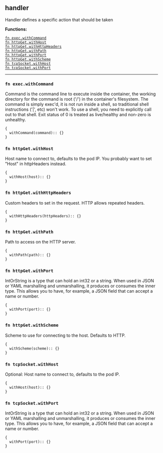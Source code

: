 
## handler
Handler defines a specific action that should be taken

**Functions:**

[`fn exec.withCommand`](#fn-execwithcommand)  
[`fn httpGet.withHost`](#fn-httpgetwithhost)  
[`fn httpGet.withHttpHeaders`](#fn-httpgetwithhttpheaders)  
[`fn httpGet.withPath`](#fn-httpgetwithpath)  
[`fn httpGet.withPort`](#fn-httpgetwithport)  
[`fn httpGet.withScheme`](#fn-httpgetwithscheme)  
[`fn tcpSocket.withHost`](#fn-tcpsocketwithhost)  
[`fn tcpSocket.withPort`](#fn-tcpsocketwithport)  

---


### `fn exec.withCommand`
Command is the command line to execute inside the container, the working directory for the command  is root ('/') in the container's filesystem. The command is simply exec'd, it is not run inside a shell, so traditional shell instructions ('|', etc) won't work. To use a shell, you need to explicitly call out to that shell. Exit status of 0 is treated as live/healthy and non-zero is unhealthy.
```jsonnet
{
  withCommand(command):: {}
}
```

### `fn httpGet.withHost`
Host name to connect to, defaults to the pod IP. You probably want to set "Host" in httpHeaders instead.
```jsonnet
{
  withHost(host):: {}
}
```

### `fn httpGet.withHttpHeaders`
Custom headers to set in the request. HTTP allows repeated headers.
```jsonnet
{
  withHttpHeaders(httpHeaders):: {}
}
```

### `fn httpGet.withPath`
Path to access on the HTTP server.
```jsonnet
{
  withPath(path):: {}
}
```

### `fn httpGet.withPort`
IntOrString is a type that can hold an int32 or a string.  When used in JSON or YAML marshalling and unmarshalling, it produces or consumes the inner type.  This allows you to have, for example, a JSON field that can accept a name or number.
```jsonnet
{
  withPort(port):: {}
}
```

### `fn httpGet.withScheme`
Scheme to use for connecting to the host. Defaults to HTTP.
```jsonnet
{
  withScheme(scheme):: {}
}
```

### `fn tcpSocket.withHost`
Optional: Host name to connect to, defaults to the pod IP.
```jsonnet
{
  withHost(host):: {}
}
```

### `fn tcpSocket.withPort`
IntOrString is a type that can hold an int32 or a string.  When used in JSON or YAML marshalling and unmarshalling, it produces or consumes the inner type.  This allows you to have, for example, a JSON field that can accept a name or number.
```jsonnet
{
  withPort(port):: {}
}
```

